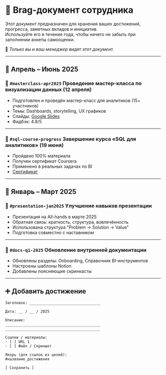 # 🌟 Brag-документ сотрудника

Этот документ предназначен для хранения ваших достижений, прогресса, заметных вкладов и инициатив.  
Используйте его в течение года, чтобы ничего не забыть при заполнении анкеты самооценки.

📌 _Только вы и ваш менеджер видят этот документ._

---

## 📅 Апрель – Июнь 2025

### 🔹 `#masterclass-apr2025` Проведение мастер-класса по визуализации данных (12 апреля)

- Подготовлен и проведён мастер-класс для аналитиков (15+ участников)
- Темы: Dashboards, storytelling, UX графиков
- Слайды: [Google Slides](https://example.com/slides)
- Фидбэк: 4.8/5

---

### 🔹 `#sql-course-progress` Завершение курса «SQL для аналитиков» (19 июня)

- Пройдено 100% материала
- Получен сертификат Coursera
- Применено в реальных задачах по BI
- [Сертификат](https://example.com/certificate)

---

## 📅 Январь – Март 2025

### 🔹 `#presentation-jan2025` Улучшение навыков презентации

- Презентация на All-hands в марте 2025
- Обратная связь: краткость, структура, вовлечённость
- Использована структура "Problem → Solution → Value"
- Подготовка совместно с наставником

---

### 🔹 `#docs-q1-2025` Обновление внутренней документации

- Обновлены разделы: Onboarding, Справочник BI-инструментов
- Настроены шаблоны Notion
- Добавлены поясняющие скринкасты

---

## ➕ Добавить достижение

```plaintext
Заголовок: ________________________________

Дата: __ / __ / 2025

Описание:
___________________________________________
___________________________________________

Ссылки / материалы:
- [ ] URL 1
- [ ] Файл / Скриншот

Якорь (для ссылок из целей):
#название_достижения

[ Сохранить ]
